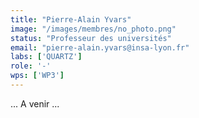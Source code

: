 ```yaml
---
title: "Pierre-Alain Yvars"
image: "/images/membres/no_photo.png"
status: "Professeur des universités"
email: "pierre-alain.yvars@insa-lyon.fr"
labs: ['QUARTZ']
role: '-'
wps: ['WP3']
---
```


... A venir ...
